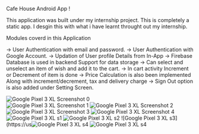 Cafe House Android App !

This application was built under my internship project.
This is completely a static app. I desgin this with what i have learnt throught out my internship.

Modules coverd in this Application 

  -> User Authentication with email and password. 
  -> User Authentication with Google Account.
  -> Updation of User profile Details from In-App
  -> Firebase Database is used in backend Support for data storage 
  -> Can select and unselect an item of wish and add it to the cart.
  -> In cart activity Increment or Decrement of item is done 
  -> Price Calculation is also been implemented Along with  increment/decrement, tax and delivery charge 
  -> Sign Out option is also added under Setting Screen.

      
      
      
      
      
      
![Google Pixel 3 XL Screenshot 0](https://user-images.githubusercontent.com/98322945/153815458-c08295cd-bfa1-4f65-8930-e69a3f7843b2.png)   
![Google Pixel 3 XL Screenshot 1](https://user-images.githubusercontent.com/98322945/153815475-ee22affb-f46b-48b5-afa0-74aac47e046b.png)
![Google Pixel 3 XL Screenshot 2](https://user-images.githubusercontent.com/98322945/153815480-87151930-adcf-4f95-8837-09d08f7b56ab.png)
![Google Pixel 3 XL Screenshot 3](https://user-images.githubusercontent.com/98322945/153815526-6b1d978b-0b17-4539-befa-3649304aad26.png)
![Google Pixel 3 XL Screenshot 4](https://user-images.githubusercontent.com/98322945/153815544-9f539395-5fc3-4cc6-8fff-70da4ca0e30c.png)
![Google Pixel 3 XL s1](https://user-images.githubusercontent.com/98322945/153815584-765175cd-8399-42e1-b8e1-c37aaec4124c.png)
![Google Pixel 3 XL s2](https://user-images.githubusercontent.com/98322945/153815614-cd0edae2-1941-4c36-990d-864fc9ee8a7e.png)
![Google Pixel 3 XL s3](https://us![Google Pixel 3 XL s4](https://user-images.githubusercontent.com/98322945/153815631-0541854d-ca0b-4868-8aa6-421a2dcfb9c2.png)
![Google Pixel 3 XL s4](https://user-images.githubusercontent.com/98322945/153815696-088d0b9a-2159-4f26-930a-6745b2c5ca20.png)



      
      
      
